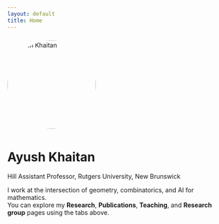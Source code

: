 ```yaml
---
layout: default
title: Home
---
```


<p>
  <img src="{{ 'ayush.png' | relative_url }}" alt="Ayush Khaitan" width="200" style="border-radius:50%; margin:0.5rem 0;">
</p>

# Ayush Khaitan

Hill Assistant Professor, Rutgers University, New Brunswick  

I work at the intersection of geometry, combinatorics, and AI for mathematics.  
You can explore my **Research**, **Publications**, **Teaching**, and **Research group** pages using the tabs above.
